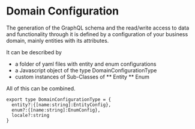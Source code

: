 # Domain Configuration 

The generation of the GraphQL schema and the read/write access to data and functionality through it is defined by a 
configuration of your business domain, mainly entities with its attributes.

It can be described by 

* a folder of yaml files with entity and enum configurations
* a Javascript object of the type DomainConfigurationType
* custom instances of Sub-Classes of
  ** Entity
  ** Enum

All of this can be combined. 

```
export type DomainConfigurationType = {
  entity?:{[name:string]:EntityConfig},
  enum?:{[name:string]:EnumConfig},
  locale?:string
}
```

